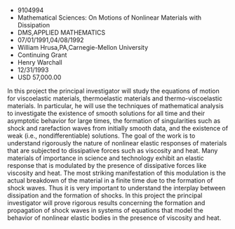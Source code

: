 
* 9104994
* Mathematical Sciences: On Motions of Nonlinear Materials with Dissipation
* DMS,APPLIED MATHEMATICS
* 07/01/1991,04/08/1992
* William Hrusa,PA,Carnegie-Mellon University
* Continuing Grant
* Henry Warchall
* 12/31/1993
* USD 57,000.00

In this project the principal investigator will study the equations of motion
for viscoelastic materials, thermoelastic materials and thermo-viscoelastic
materials. In particular, he will use the techniques of mathematical analysis to
investigate the existence of smooth solutions for all time and their asymptotic
behavior for large times, the formation of singularities such as shock and
rarefaction waves from initially smooth data, and the existence of weak (i.e.,
nondifferentiable) solutions. The goal of the work is to understand rigorously
the nature of nonlinear elastic responses of materials that are subjected to
dissipative forces such as viscosity and heat. Many materials of importance in
science and technology exhibit an elastic response that is modulated by the
presence of dissipative forces like viscosity and heat. The most striking
manifestation of this modulation is the actual breakdown of the material in a
finite time due to the formation of shock waves. Thus it is very important to
understand the interplay between dissipation and the formation of shocks. In
this project the principal investigator will prove rigorous results concerning
the formation and propagation of shock waves in systems of equations that model
the behavior of nonlinear elastic bodies in the presence of viscosity and heat.
